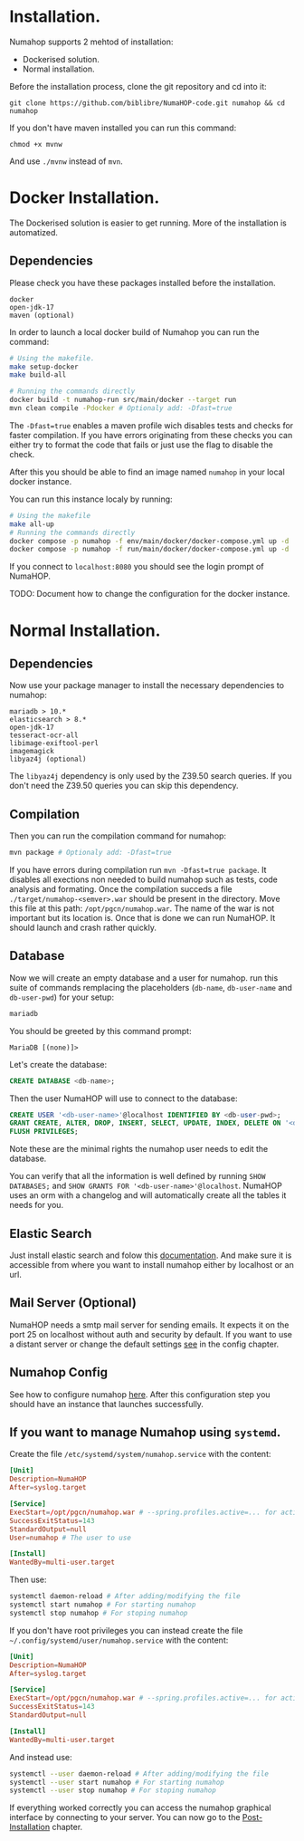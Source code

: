 # Installation.

Numahop supports 2 mehtod of installation:
- Dockerised solution.
- Normal installation.

Before the installation process, clone the git repository and cd into it:
<!-- TODO: Change this when the repo is moved to the numahop instance -->
```
git clone https://github.com/biblibre/NumaHOP-code.git numahop && cd numahop
```
If you don't have maven installed you can run this command:
```
chmod +x mvnw
```
And use `./mvnw` instead of `mvn`.

# Docker Installation.
The Dockerised solution is easier to get running. More of the installation is automatized.

## Dependencies
Please check you have these packages installed before the installation.
```
docker
open-jdk-17
maven (optional)
```
In order to launch a local docker build of Numahop you can run the command:
```bash
# Using the makefile.
make setup-docker
make build-all

# Running the commands directly
docker build -t numahop-run src/main/docker --target run
mvn clean compile -Pdocker # Optionaly add: -Dfast=true
```

The `-Dfast=true` enables a maven profile wich disables tests and checks for faster compilation. 
If you have errors originating from these checks you can either try to format the code that fails
or just use the flag to disable the check.

After this you should be able to find an image named `numahop` in your local docker instance.

You can run this instance localy by running:
```bash
# Using the makefile
make all-up
# Running the commands directly
docker compose -p numahop -f env/main/docker/docker-compose.yml up -d
docker compose -p numahop -f run/main/docker/docker-compose.yml up -d
```
If you connect to `localhost:8080` you should see the login prompt of NumaHOP.

TODO: Document how to change the configuration for the docker instance.

# Normal Installation.

## Dependencies
Now use your package manager to install the necessary dependencies to numahop:
```
mariadb > 10.*
elasticsearch > 8.*
open-jdk-17
tesseract-ocr-all
libimage-exiftool-perl
imagemagick
libyaz4j (optional)
```

The `libyaz4j` dependency is only used by the Z39.50 search queries. If you don't need the Z39.50 queries you can skip this dependency.

## Compilation
Then you can run the compilation command for numahop:
```bash
mvn package # Optionaly add: -Dfast=true
```
If you have errors during compilation run `mvn -Dfast=true package`.
It disables all exections non needed to build numahop such as tests, code analysis and formating.
Once the compilation succeds a file `./target/numahop-<semver>.war` should be present in the directory. 
Move this file at this path: `/opt/pgcn/numahop.war`. The name of the war is not important but its location is.
Once that is done we can run NumaHOP. It should launch and crash rather quickly.

## Database
Now we will create an empty database and a user for numahop. 
run this suite of commands remplacing the placeholders (`db-name`, `db-user-name` and `db-user-pwd`) for your setup:
```bash
mariadb
```
You should be greeted by this command prompt:
```
MariaDB [(none)]>
```
Let's create the database:
```sql
CREATE DATABASE <db-name>;
```

Then the user NumaHOP will use to connect to the database:
```sql
CREATE USER '<db-user-name>'@localhost IDENTIFIED BY <db-user-pwd>;
GRANT CREATE, ALTER, DROP, INSERT, SELECT, UPDATE, INDEX, DELETE ON '<db-name>'.* TO '<db-user-name>'@localhost;
FLUSH PRIVILEGES;
```
Note these are the minimal rights the numahop user needs to edit the database.

You can verify that all the information is well defined by running `SHOW DATABASES;` and `SHOW GRANTS FOR '<db-user-name>'@localhost`.
NumaHOP uses an orm with a changelog and will automatically create all the tables it needs for you.

## Elastic Search
Just install elastic search and folow this [documentation](https://www.elastic.co/guide/en/elasticsearch/reference/current/install-elasticsearch.html). And make sure it is accessible from where you want to install numahop either by localhost or an url.

## Mail Server (Optional)
NumaHOP needs a smtp mail server for sending emails. It expects it on the port 25 on localhost without auth and security by default. If you want to use a distant server or change the default settings [see](./config.md#mail) in the config chapter.

## Numahop Config
See how to configure numahop [here](./config.md).
After this configuration step you should have an instance that launches successfully.

## If you want to manage Numahop using `systemd`.
Create the file `/etc/systemd/system/numahop.service` with the content:
```toml
[Unit]
Description=NumaHOP
After=syslog.target

[Service]
ExecStart=/opt/pgcn/numahop.war # --spring.profiles.active=... for activating certain profiles
SuccessExitStatus=143
StandardOutput=null
User=numahop # The user to use 

[Install]
WantedBy=multi-user.target
```

Then use:
```bash
systemctl daemon-reload # After adding/modifying the file
systemctl start numahop # For starting numahop
systemctl stop numahop # For stoping numahop
```

If you don't have root privileges you can instead create the file `~/.config/systemd/user/numahop.service` with the content: 
```toml
[Unit]
Description=NumaHOP
After=syslog.target

[Service]
ExecStart=/opt/pgcn/numahop.war # --spring.profiles.active=... for activating centrain profiles.
SuccessExitStatus=143
StandardOutput=null

[Install]
WantedBy=multi-user.target
```
And instead use:
```bash
systemctl --user daemon-reload # After adding/modifying the file
systemctl --user start numahop # For starting numahop
systemctl --user stop numahop # For stoping numahop
```

If everything worked correctly you can access the numahop graphical interface by connecting to your server.
You can now go to the [Post-Installation](./post_install.md) chapter.
